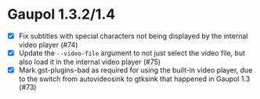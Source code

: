 Gaupol 1.3.2/1.4
================

* [x] Fix subtitles with special characters not being displayed by
      the internal video player (#74)
* [x] Update the `--video-file` argument to not just select the video
      file, but also load it in the internal video player (#75)
* [x] Mark gst-plugins-bad as required for using the built-in video
      player, due to the switch from autovideosink to gtksink that
      happened in Gaupol 1.3 (#73)
